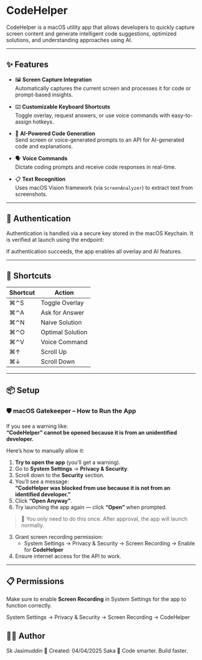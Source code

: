 # CodeHelper

CodeHelper is a macOS utility app that allows developers to quickly capture screen content and generate intelligent code suggestions, optimized solutions, and understanding approaches using AI.

---

## ✨ Features

- 🖼️ **Screen Capture Integration**  
  Automatically captures the current screen and processes it for code or prompt-based insights.

- ⌨️ **Customizable Keyboard Shortcuts**  
  Toggle overlay, request answers, or use voice commands with easy-to-assign hotkeys.

- 🧠 **AI-Powered Code Generation**  
  Send screen or voice-generated prompts to an API for AI-generated code and explanations.

- 🗣️ **Voice Commands**  
  Dictate coding prompts and receive code responses in real-time.

- 📋 **Text Recognition**  
  Uses macOS Vision framework (via `ScreenAnalyzer`) to extract text from screenshots.

---



## 🔐 Authentication

Authentication is handled via a secure key stored in the macOS Keychain. It is verified at launch using the endpoint:


If authentication succeeds, the app enables all overlay and AI features.

---

## 🧭 Shortcuts

| Shortcut | Action |
|----------|--------|
| ⌘⌃S | Toggle Overlay |
| ⌘⌃A | Ask for Answer |
| ⌘⌃N | Naive Solution |
| ⌘⌃O | Optimal Solution |
| ⌘⌃V | Voice Command |
| ⌘↑  | Scroll Up |
| ⌘↓  | Scroll Down |


---

## 📦 Setup

### 🛡️ macOS Gatekeeper – How to Run the App

If you see a warning like:  
**“CodeHelper” cannot be opened because it is from an unidentified developer.**

Here’s how to manually allow it:

1. **Try to open the app** (you’ll get a warning).
2. Go to **System Settings** → **Privacy & Security**.
3. Scroll down to the **Security** section.
4. You’ll see a message:  
   **“CodeHelper was blocked from use because it is not from an identified developer.”**
5. Click **“Open Anyway”**.
6. Try launching the app again — click **“Open”** when prompted.

> 🔁 You only need to do this once. After approval, the app will launch normally.

3. Grant screen recording permission:
   - System Settings → Privacy & Security → Screen Recording → Enable for **CodeHelper**
4. Ensure internet access for the API to work.

---

## 📋 Permissions

Make sure to enable **Screen Recording** in System Settings for the app to function correctly.


System Settings → Privacy & Security → Screen Recording → CodeHelper

## 👨‍💻 Author
Sk Jasimuddin
📅 Created: 04/04/2025 Saka
🚀 Code smarter. Build faster.





